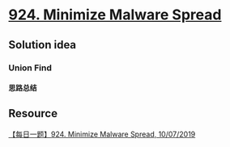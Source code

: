 # [924. Minimize Malware Spread](https://leetcode.com/problems/minimize-malware-spread/description/)


## Solution idea
### Union Find
#### 思路总结

## Resource
[【每日一题】924. Minimize Malware Spread, 10/07/2019](https://www.youtube.com/watch?v=naIIO-5cCyI&ab_channel=HuifengGuan)